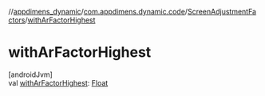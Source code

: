 //[appdimens_dynamic](../../../index.md)/[com.appdimens.dynamic.code](../index.md)/[ScreenAdjustmentFactors](index.md)/[withArFactorHighest](with-ar-factor-highest.md)

# withArFactorHighest

[androidJvm]\
val [withArFactorHighest](with-ar-factor-highest.md): [Float](https://kotlinlang.org/api/core/kotlin-stdlib/kotlin/-float/index.html)